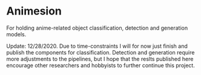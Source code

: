 # Animesion
For holding anime-related object classification, detection and generation models.

Update: 12/28/2020. Due to time-constraints I will for now just finish and publish the components for classification. Detection and generation require more adjustments to the pipelines, but I hope that the reslts published here encourage other researchers and hobbyists to further continue this project.
